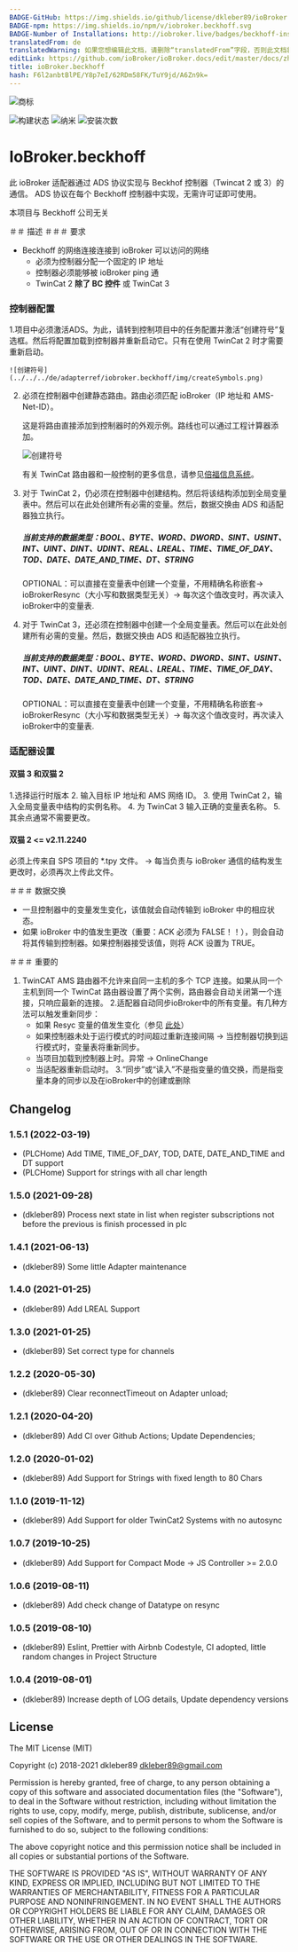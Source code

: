 ```yaml
---
BADGE-GitHub: https://img.shields.io/github/license/dkleber89/ioBroker.beckhoff
BADGE-npm: https://img.shields.io/npm/v/iobroker.beckhoff.svg
BADGE-Number of Installations: http://iobroker.live/badges/beckhoff-installed.svg
translatedFrom: de
translatedWarning: 如果您想编辑此文档，请删除“translatedFrom”字段，否则此文档将再次自动翻译
editLink: https://github.com/ioBroker/ioBroker.docs/edit/master/docs/zh-cn/adapterref/iobroker.beckhoff/README.md
title: ioBroker.beckhoff
hash: F6l2anbtBlPE/Y8p7eI/62RDm58FK/TuY9jd/A6Zn9k=
---
```

![商标](../../../de/adapterref/iobroker.beckhoff/img/beckhoff.png)

![构建状态](https://ci.appveyor.com/api/projects/status/tpqe657lqrir3kew/branch/master?svg=true)
![纳米](https://img.shields.io/npm/v/iobroker.beckhoff.svg)
![安装次数](http://iobroker.live/badges/beckhoff-installed.svg)

# IoBroker.beckhoff
此 ioBroker 适配器通过 ADS 协议实现与 Beckhof 控制器（Twincat 2 或 3）的通信。
ADS 协议在每个 Beckhoff 控制器中实现，无需许可证即可使用。

本项目与 Beckhoff 公司无关

＃＃ 描述
＃＃＃ 要求
* Beckhoff 的网络连接连接到 ioBroker 可以访问的网络
    * 必须为控制器分配一个固定的 IP 地址
    * 控制器必须能够被 ioBroker ping 通
    * TwinCat 2 **除了 BC 控件** 或 TwinCat 3

### 控制器配置
1.项目中必须激活ADS。为此，请转到控制项目中的任务配置并激活“创建符号”复选框。然后将配置加载到控制器并重新启动它。只有在使用 TwinCat 2 时才需要重新启动。

    ![创建符号](../../../de/adapterref/iobroker.beckhoff/img/createSymbols.png)

2. 必须在控制器中创建静态路由。路由必须匹配 ioBroker（IP 地址和 AMS-Net-ID）。

    这是将路由直接添加到控制器时的外观示例。路线也可以通过工程计算器添加。

    ![创建符号](../../../de/adapterref/iobroker.beckhoff/img/addRoute.png)

    有关 TwinCat 路由器和一般控制的更多信息，请参见[倍福信息系统](https://infosys.beckhoff.com/ "Beckhoff Information System")。

3. 对于 TwinCat 2，仍必须在控制器中创建结构。然后将该结构添加到全局变量表中。然后可以在此处创建所有必需的变量。然后，数据交换由 ADS 和适配器独立执行。

    ##### 当前支持的数据类型：BOOL、BYTE、WORD、DWORD、SINT、USINT、INT、UINT、DINT、UDINT、REAL、LREAL、TIME、TIME_OF_DAY、TOD、DATE、DATE_AND_TIME、DT、STRING
    OPTIONAL：可以直接在变量表中创建一个变量，不用精确名称嵌套-> ioBrokerResync（大小写和数据类型无关）-> 每次这个值改变时，再次读入ioBroker中的变量表.

3. 对于 TwinCat 3，还必须在控制器中创建一个全局变量表。然后可以在此处创建所有必需的变量。然后，数据交换由 ADS 和适配器独立执行。

    ##### 当前支持的数据类型：BOOL、BYTE、WORD、DWORD、SINT、USINT、INT、UINT、DINT、UDINT、REAL、LREAL、TIME、TIME_OF_DAY、TOD、DATE、DATE_AND_TIME、DT、STRING
    OPTIONAL：可以直接在变量表中创建一个变量，不用精确名称嵌套-> ioBrokerResync（大小写和数据类型无关）-> 每次这个值改变时，再次读入ioBroker中的变量表.

### 适配器设置
#### 双猫 3 和双猫 2
1.选择运行时版本
2. 输入目标 IP 地址和 AMS 网络 ID。
3. 使用 TwinCat 2，输入全局变量表中结构的实例名称。
4. 为 TwinCat 3 输入正确的变量表名称。
5. 其余点通常不需要更改。

#### 双猫 2 <= v2.11.2240
必须上传来自 SPS 项目的 *.tpy 文件。 -> 每当负责与 ioBroker 通信的结构发生更改时，必须再次上传此文件。

＃＃＃ 数据交换
- 一旦控制器中的变量发生变化，该值就会自动传输到 ioBroker 中的相应状态。
- 如果 ioBroker 中的值发生更改（重要：ACK 必须为 FALSE！！），则会自动将其传输到控制器。如果控制器接受该值，则将 ACK 设置为 TRUE。

＃＃＃ 重要的
1. TwinCAT AMS 路由器不允许来自同一主机的多个 TCP 连接。如果从同一个主机到同一个 TwinCat 路由器设置了两个实例，路由器会自动关闭第一个连接，只响应最新的连接。
2.适配器自动同步ioBroker中的所有变量。有几种方法可以触发重新同步：
    - 如果 Resyc 变量的值发生变化（参见 [此处](#configuration-of-the-controller)）
    - 如果控制器未处于运行模式的时间超过重新连接间隔 -> 当控制器切换到运行模式时，变量表将重新同步。
    - 当项目加载到控制器上时。异常 -> OnlineChange
    - 当适配器重新启动时。
3.“同步”或“读入”不是指变量的值交换，而是指变量本身的同步以及在ioBroker中的创建或删除

## Changelog
### 1.5.1 (2022-03-19)

-   (PLCHome) Add TIME, TIME_OF_DAY, TOD, DATE, DATE_AND_TIME and DT support
-   (PLCHome) Support for strings with all char length

### 1.5.0 (2021-09-28)

-   (dkleber89) Process next state in list when register subscriptions not before the previous is finish processed in plc
### 1.4.1 (2021-06-13)

-   (dkleber89) Some little Adapter maintenance

### 1.4.0 (2021-01-25)

-   (dkleber89) Add LREAL Support

### 1.3.0 (2021-01-25)

-   (dkleber89) Set correct type for channels

### 1.2.2 (2020-05-30)

-   (dkleber89) Clear reconnectTimeout on Adapter unload;

### 1.2.1 (2020-04-20)

- (dkleber89) Add CI over Github Actions; Update Dependencies;

### 1.2.0 (2020-01-02)

- (dkleber89) Add Support for Strings with fixed length to 80 Chars

### 1.1.0 (2019-11-12)

- (dkleber89) Add Support for older TwinCat2 Systems with no autosync

### 1.0.7 (2019-10-25)

- (dkleber89) Add Support for Compact Mode -> JS Controller >= 2.0.0

### 1.0.6 (2019-08-11)

-   (dkleber89) Add check change of Datatype on resync

### 1.0.5 (2019-08-10)

-   (dkleber89) Eslint, Prettier with Airbnb Codestyle, CI adopted, little random changes in Project Structure

### 1.0.4 (2019-08-01)

-   (dkleber89) Increase depth of LOG details, Update dependency versions

## License

The MIT License (MIT)

Copyright (c) 2018-2021 dkleber89 <dkleber89@gmail.com>

Permission is hereby granted, free of charge, to any person obtaining a copy
of this software and associated documentation files (the "Software"), to deal
in the Software without restriction, including without limitation the rights
to use, copy, modify, merge, publish, distribute, sublicense, and/or sell
copies of the Software, and to permit persons to whom the Software is
furnished to do so, subject to the following conditions:

The above copyright notice and this permission notice shall be included in
all copies or substantial portions of the Software.

THE SOFTWARE IS PROVIDED "AS IS", WITHOUT WARRANTY OF ANY KIND, EXPRESS OR
IMPLIED, INCLUDING BUT NOT LIMITED TO THE WARRANTIES OF MERCHANTABILITY,
FITNESS FOR A PARTICULAR PURPOSE AND NONINFRINGEMENT. IN NO EVENT SHALL THE
AUTHORS OR COPYRIGHT HOLDERS BE LIABLE FOR ANY CLAIM, DAMAGES OR OTHER
LIABILITY, WHETHER IN AN ACTION OF CONTRACT, TORT OR OTHERWISE, ARISING FROM,
OUT OF OR IN CONNECTION WITH THE SOFTWARE OR THE USE OR OTHER DEALINGS IN
THE SOFTWARE.